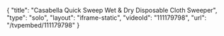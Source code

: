 {
    "title": "Casabella Quick Sweep Wet &amp; Dry Disposable Cloth Sweeper",
    "type": "solo",
    "layout": "iframe-static",
    "videoId": "111179798",
    "url": "\/tvpembed\/111179798"
}